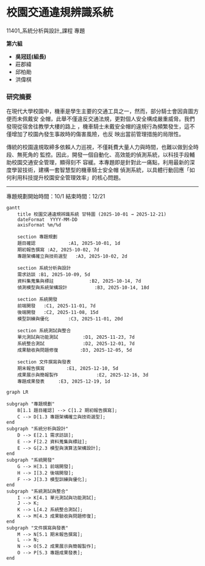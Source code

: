 # 校園交通違規辨識系統
11401_系統分析與設計_課程 專題

**第六組**

* **吳冠廷(組長)**
* 莊郡緯
* 邱柏勛
* 洪偉棋

### 研究摘要
在現代大學校園中，機車是學生主要的交通工具之一，然而，部分騎士會因貪圖方便而未佩戴安
全帽，此舉不僅違反交通法規，更對個人安全構成嚴重威脅。我們發現從宿舍往教學大樓的路上
，機車騎士未戴安全帽的違規行為頻繁發生，這不僅增加了校園內發生事故時的傷害風險，也反
映出當前管理措施的局限性。 

傳統的校園違規取締多依賴人力巡視，不僅耗費大量人力與時間，也難以做到全時段、無死角的
監控。因此，開發一個自動化、高效能的偵測系統，以科技手段輔助校園交通安全管理，顯得刻不
容緩。本專題即是針對此一痛點，利用最新的深度學習技術，建構一套智慧型的機車騎士安全帽
偵測系統，以具體行動回應「如何利用科技提升校園安全管理效率」的核心問題。 

-----

專題規劃開始時間：10/1 結束時間：12/21


```mermaid
gantt
    title 校園交通違規辨識系統 甘特圖 (2025-10-01 → 2025-12-21)
    dateFormat  YYYY-MM-DD
    axisFormat %m/%d

    section 專題規劃
    題目確認            :A1, 2025-10-01, 1d
    期初報告撰寫 :A2, 2025-10-02, 7d
    專題架構確立與技術選型   :A3, 2025-10-02, 2d

    section 系統分析與設計
    需求訪談 :B1, 2025-10-09, 5d
    資料集蒐集與標註             :B2, 2025-10-14, 7d
    偵測模型與系統架構設計          :B3, 2025-10-14, 18d

    section 系統開發
    前端開發   :C1, 2025-11-01, 7d
    後端開發   :C2, 2025-11-08, 15d
    模型訓練與優化       :C3, 2025-11-01, 20d

    section 系統測試與整合
    單元測試與功能測試         :D1, 2025-11-23, 7d
    系統整合測試              :D2, 2025-12-01, 7d
    成果驗收與問題修復        :D3, 2025-12-05, 5d

    section 文件撰寫與發表
    期末報告撰寫        :E1, 2025-12-10, 5d
    成果展示與簡報製作              :E2, 2025-12-16, 3d
    專題成果發表     :E3, 2025-12-19, 1d
```



```mermaid
graph LR

subgraph "專題規劃"
    B[1.1 題目確認] --> C[1.2 期初報告撰寫];
    C --> D[1.3 專題架構確立與技術選型];
end
subgraph "系統分析與設計"
    D --> E[2.1 需求訪談];
    E --> F[2.2 資料蒐集與標註];
    E --> G[2.3 模型與演算法架構設計];
end
subgraph "系統開發"
    G --> H[3.1 前端開發];
    H --> I[3.2 後端開發];
    F --> J[3.3 模型訓練與優化];
end
subgraph "系統測試與整合"
    I --> K[4.1 單元測試與功能測試];
    J --> K;
    K --> L[4.2 系統整合測試];
    K --> M[4.3 成果驗收與問題修復];
end
subgraph "文件撰寫與發表"
    M --> N[5.1 期末報告撰寫];
    L --> N;
    N --> O[5.2 成果展示與簡報製作];
    O --> P[5.3 專題成果發表];
end
```


